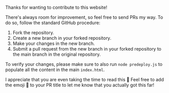 Thanks for wanting to contribute to this website!

There's always room for improvement, so feel free to send PRs my way. To do so, follow the standard GitHub procedure:

1. Fork the repository.
2. Create a new branch in your forked repository.
3. Make your changes in the new branch.
4. Submit a pull request from the new branch in your forked repository to the main branch in the original repository.

To verify your changes, please make sure to also run `node predeploy.js` to populate all the content in the main `index.html`.

I appreciate that you are even taking the time to read this 🤣 Feel free to add the emoji 🐉 to your PR title to let me know that you actually got this far!
